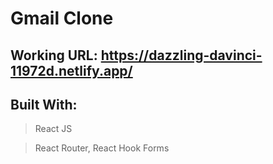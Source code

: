 # Gmail Clone

## Working URL: https://dazzling-davinci-11972d.netlify.app/

## Built With:

> React JS

> React Router, React Hook Forms
